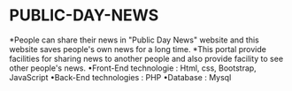 # PUBLIC-DAY-NEWS
*People can share their news in "Public Day News" website and this website saves people's own news for a long time.
*This portal provide facilities for sharing news to another people and also provide facility to see other people's news. 
•Front-End technologie : Html, css, Bootstrap, JavaScript
•Back-End technologies : PHP
•Database : Mysql
